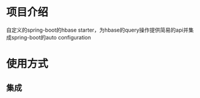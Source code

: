 # 项目介绍
自定义的spring-boot的hbase starter，为hbase的query操作提供简易的api并集成spring-boot的auto configuration
# 使用方式
## 集成
